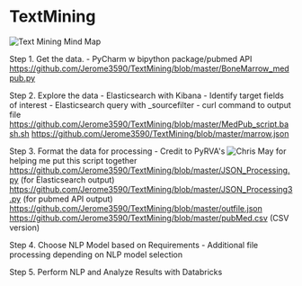 # TextMining

![Text Mining Mind Map](https://user-images.githubusercontent.com/9680556/32329379-4e50d368-bfb3-11e7-9c14-5ad25b6d7d51.PNG)

Step 1. Get the data.
            - PyCharm w bipython package/pubmed API
            https://github.com/Jerome3590/TextMining/blob/master/BoneMarrow_medpub.py
           

Step 2. Explore the data
            - Elasticsearch with Kibana
            - Identify target fields of interest
            - Elasticsearch query with _sourcefilter
            - curl command to output file
            https://github.com/Jerome3590/TextMining/blob/master/MedPub_script.bash.sh
            https://github.com/Jerome3590/TextMining/blob/master/marrow.json
            
                
Step 3. Format the data for processing
            - Credit to PyRVA's ![Chris May](https://github.com/Chris-May) for helping me put this script together            
            https://github.com/Jerome3590/TextMining/blob/master/JSON_Processing.py (for Elasticsearch output)
            https://github.com/Jerome3590/TextMining/blob/master/JSON_Processing3.py (for pubmed API output)
            https://github.com/Jerome3590/TextMining/blob/master/outfile.json
            https://github.com/Jerome3590/TextMining/blob/master/pubMed.csv (CSV version)
            

Step 4. Choose NLP Model based on Requirements
            - Additional file processing depending on NLP model selection
            
    
Step 5. Perform NLP and Analyze Results with Databricks
